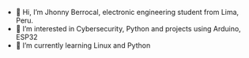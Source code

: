 - 👋 Hi, I’m Jhonny Berrocal, electronic engineering student from Lima, Peru.
- 👀 I’m interested in Cybersecurity, Python and projects using Arduino, ESP32
- 🌱 I’m currently learning Linux and Python

<!---
JhonnyBoyk/JhonnyBoyk is a ✨ special ✨ repository because its `README.md` (this file) appears on your GitHub profile.
You can click the Preview link to take a look at your changes.
--->
